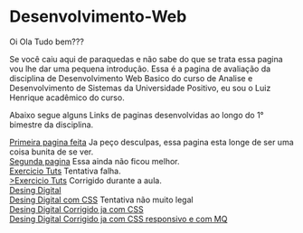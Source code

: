
# Desenvolvimento-Web
Oi Ola Tudo bem???

Se você caiu aqui de paraquedas e não sabe do que se trata essa pagina vou lhe dar uma pequena introdução.
Essa é a pagina de avaliação da disciplina de Desenvolvimento Web Basico do curso de Analise e Desenvolvimento de Sistemas da Universidade Positivo,
eu sou o Luiz Henrique acadêmico do curso.<br>

Abaixo segue alguns Links de paginas desenvolvidas ao longo do 1° bimestre da disciplina.<br>

<a href="https://luizsai.github.io/desenvolvimento-web/aula02/index">Primeira pagina feita</a> Ja peço desculpas, essa pagina esta longe de ser uma coisa bunita de se ver.<br>
<a href="https://luizsai.github.io/desenvolvimento-web/aula03/index">Segunda pagina</a> Essa ainda não ficou melhor.<br>
<a href="https://luizsai.github.io/desenvolvimento-web/exerciciotuts-town/index.html">Exercicio Tuts</a> Tentativa falha.<br>
<a href="https://luizsai.github.io/desenvolvimento-web/exerciciotutsresolvido/index.html">>Exercicio Tuts</a> Corrigido durante a aula.<br>
<a href="https://luizsai.github.io/desenvolvimento-web/desingdigital/index.html">Desing Digital</a><br>
<a href="https://luizsai.github.io/desenvolvimento-web/desingdigitalcss/index.html">Desing Digital com CSS</a> Tentativa não muito legal<br>
<a href="https://luizsai.github.io/desenvolvimento-web/desingdigitalcss-corrigido/index.html">Desing Digital Corrigido ja com CSS</a><br>
<a href="https://luizsai.github.io/desenvolvimento-web/desingdigitalcss-responsivo-mq">Desing Digital Corrigido ja com CSS responsivo e com MQ</a><br>
<a href=""></a><br>
<a href=""></a><br>
<a href=""></a><br>
<a href=""></a><br>
